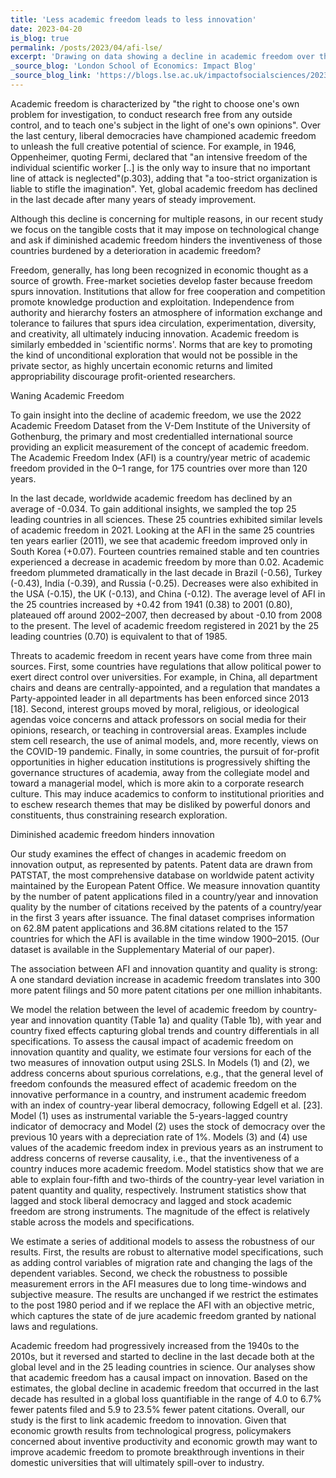 ```yaml
---
title: 'Less academic freedom leads to less innovation'
date: 2023-04-20
is_blog: true
permalink: /posts/2023/04/afi-lse/
excerpt: 'Drawing on data showing a decline in academic freedom over the past decade, David Audretsch, Christian Fisch, Chiara Franzoni, Paul P. Momtaz and Silvio Vismara, analyse the relation of academic freedom to technological innovation, as represented by patents, finding a quantifiable causal link between reduced academic freedom to lower levels of innovation.'
_source_blog: 'London School of Economics: Impact Blog'
_source_blog_link: 'https://blogs.lse.ac.uk/impactofsocialsciences/2023/04/20/less-academic-freedom-leads-to-less-innovation/'
---
```


Academic freedom is characterized by "the right to choose one's own problem for investigation, to conduct research free from any outside control, and to teach one's subject in the light of one's own opinions". Over the last century, liberal democracies have championed academic freedom to unleash the full creative potential of science. For example, in 1946, Oppenheimer, quoting Fermi, declared that "an intensive freedom of the individual scientific worker [..] is the only way to insure that no important line of attack is neglected"(p.303), adding that "a too-strict organization is liable to stifle the imagination". Yet, global academic freedom has declined in the last decade after many years of steady improvement.

Although this decline is concerning for multiple reasons, in our recent study we focus on the tangible costs that it may impose on technological change and ask if diminished academic freedom hinders the inventiveness of those countries burdened by a deterioration in academic freedom?

Freedom, generally, has long been recognized in economic thought as a source of growth. Free-market societies develop faster because freedom spurs innovation. Institutions that allow for free cooperation and competition promote knowledge production and exploitation. Independence from authority and hierarchy fosters an atmosphere of information exchange and tolerance to failures that spurs idea circulation, experimentation, diversity, and creativity, all ultimately inducing innovation. Academic freedom is similarly embedded in 'scientific norms'. Norms that are key to promoting the kind of unconditional exploration that would not be possible in the private sector, as highly uncertain economic returns and limited appropriability discourage profit-oriented researchers.

Waning Academic Freedom

To gain insight into the decline of academic freedom, we use the 2022 Academic Freedom Dataset from the V-Dem Institute of the University of Gothenburg, the primary and most credentialled international source providing an explicit measurement of the concept of academic freedom. The Academic Freedom Index (AFI) is a country/year metric of academic freedom provided in the 0–1 range, for 175 countries over more than 120 years. 

In the last decade, worldwide academic freedom has declined by an average of -0.034. To gain additional insights, we sampled the top 25 leading countries in all sciences. These 25 countries exhibited similar levels of academic freedom in 2021. Looking at the AFI in the same 25 countries ten years earlier (2011), we see that academic freedom improved only in South Korea (+0.07). Fourteen countries remained stable and ten countries experienced a decrease in academic freedom by more than 0.02. Academic freedom plummeted dramatically in the last decade in Brazil (-0.56), Turkey (-0.43), India (-0.39), and Russia (-0.25). Decreases were also exhibited in the USA (-0.15), the UK (-0.13), and China (-0.12). The average level of AFI in the 25 countries increased by +0.42 from 1941 (0.38) to 2001 (0.80), plateaued off around 2002–2007, then decreased by about -0.10 from 2008 to the present. The level of academic freedom registered in 2021 by the 25 leading countries (0.70) is equivalent to that of 1985. 

Threats to academic freedom in recent years have come from three main sources. First, some countries have regulations that allow political power to exert direct control over universities. For example, in China, all department chairs and deans are centrally-appointed, and a regulation that mandates a Party-appointed leader in all departments has been enforced since 2013 [18]. Second, interest groups moved by moral, religious, or ideological agendas voice concerns and attack professors on social media for their opinions, research, or teaching in controversial areas. Examples include stem cell research, the use of animal models, and, more recently, views on the COVID-19 pandemic. Finally, in some countries, the pursuit of for-profit opportunities in higher education institutions is progressively shifting the governance structures of academia, away from the collegiate model and toward a managerial model, which is more akin to a corporate research culture. This may induce academics to conform to institutional priorities and to eschew research themes that may be disliked by powerful donors and constituents, thus constraining research exploration.

Diminished academic freedom hinders innovation

Our study examines the effect of changes in academic freedom on innovation output, as represented by patents. Patent data are drawn from PATSTAT, the most comprehensive database on worldwide patent activity maintained by the European Patent Office. We measure innovation quantity by the number of patent applications filed in a country/year and innovation quality by the number of citations received by the patents of a country/year in the first 3 years after issuance. The final dataset comprises information on 62.8M patent applications and 36.8M citations related to the 157 countries for which the AFI is available in the time window 1900–2015. (Our dataset is available in the Supplementary Material of our paper).

The association between AFI and innovation quantity and quality is strong: A one standard deviation increase in academic freedom translates into 300 more patent filings and 50 more patent citations per one million inhabitants.

We model the relation between the level of academic freedom by country-year and innovation quantity (Table 1a) and quality (Table 1b), with year and country fixed effects capturing global trends and country differentials in all specifications. To assess the causal impact of academic freedom on innovation quantity and quality, we estimate four versions for each of the two measures of innovation output using 2SLS. In Models (1) and (2), we address concerns about spurious correlations, e.g., that the general level of freedom confounds the measured effect of academic freedom on the innovative performance in a country, and instrument academic freedom with an index of country-year liberal democracy, following Edgell et al. [23]. Model (1) uses as instrumental variable the 5-years-lagged country indicator of democracy and Model (2) uses the stock of democracy over the previous 10 years with a depreciation rate of 1%. Models (3) and (4) use values of the academic freedom index in previous years as an instrument to address concerns of reverse causality, i.e., that the inventiveness of a country induces more academic freedom. 
Model statistics show that we are able to explain four-fifth and two-thirds of the country-year level variation in patent quantity and quality, respectively. Instrument statistics show that lagged and stock liberal democracy and lagged and stock academic freedom are strong instruments. 
The magnitude of the effect is relatively stable across the models and specifications. 

We estimate a series of additional models to assess the robustness of our results. First, the results are robust to alternative model specifications, such as adding control variables of migration rate and changing the lags of the dependent variables. Second, we check the robustness to possible measurement errors in the AFI measures due to long time-windows and subjective measure. The results are unchanged if we restrict the estimates to the post 1980 period and if we replace the AFI with an objective metric, which captures the state of de jure academic freedom granted by national laws and regulations.

Academic freedom had progressively increased from the 1940s to the 2010s, but it reversed and started to decline in the last decade both at the global level and in the 25 leading countries in science. Our analyses show that academic freedom has a causal impact on innovation. Based on the estimates, the global decline in academic freedom that occurred in the last decade has resulted in a global loss quantifiable in the range of 4.0 to 6.7% fewer patents filed and 5.9 to 23.5% fewer patent citations. Overall, our study is the first to link academic freedom to innovation. Given that economic growth results from technological progress, policymakers concerned about inventive productivity and economic growth may want to improve academic freedom to promote breakthrough inventions in their domestic universities that will ultimately spill-over to industry.
